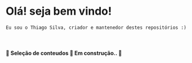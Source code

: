 <h1> Olá! seja bem vindo! </h1>

    Eu sou o Thiago Silva, criador e mantenedor destes repositórios :)

<br/>
<h4 align="left"> 🚧  Seleção de conteudos 🚀 Em construção..  🚧</h4>
<br/>

<script src="https://kit.fontawesome.com/ed48448434.js" crossorigin="anonymous"></script>
<i class="far fa-address-card"></i>
